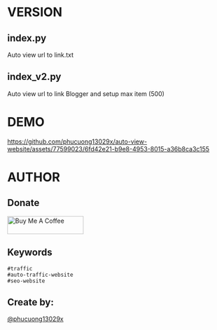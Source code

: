 # VERSION
## index.py
Auto view url to link.txt
## index_v2.py
Auto view url to link Blogger and setup max item (500)
# DEMO


https://github.com/phucuong13029x/auto-view-website/assets/77599023/6fd42e21-b9e8-4953-8015-a36b8ca3c155


# AUTHOR
## Donate
<a href="https://www.buymeacoffee.com/phucuong1329x" target="_blank"><img src="https://cdn.buymeacoffee.com/buttons/default-orange.png" alt="Buy Me A Coffee" height="41" width="174"></a>
## Keywords
```
#traffic
#auto-traffic-website
#seo-website
```
## Create by:
[@phucuong13029x](https://www.tiktok.com/@phucuong13029x?refer=creator_embed)   

